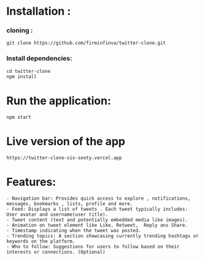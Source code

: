 # Installation :
###  cloning : 
    git clone https://github.com/firminfinva/twitter-clone.git  
###  Install dependencies: 
    cd twitter-clone 
    npm install 
# Run the application: 
    npm start 

# Live version of the app 
    https://twitter-clone-six-sooty.vercel.app 

# Features: 
    - Navigation bar: Provides quick access to explore , notifications,     messages, bookmarks , lists, profile and more. 
    - Feed: Displays a list of tweets . Each tweet typically includes:
    User avatar and username(user title). 
    - Tweet content (text and potentially embedded media like images). 
    - Animation on tweet element like Like, Retweet,  Reply ans Share. 
    - Timestamp indicating when the tweet was posted. 
    - Trending topics: A section showcasing currently trending hashtags or keywords on the platform. 
    - Who to follow: Suggestions for users to follow based on their interests or connections. (Optional) 
